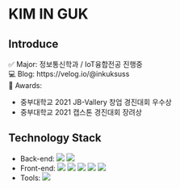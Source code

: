 <h1>KIM IN GUK</h1>

<!--
**inkuksuss/inkuksuss** is a ✨ _special_ ✨ repository because its `README.md` (this file) appears on your GitHub profile.

Here are some ideas to get you started:

- 🔭 I’m currently working on ...
- 🌱 I’m currently learning ...
- 👯 I’m looking to collaborate on ...
- 🤔 I’m looking for help with ...
- 💬 Ask me about ...
- 📫 How to reach me: ...
- 😄 Pronouns: ...
- ⚡ Fun fact: ...
-->

<h2>Introduce</h2>
<div>✅ Major: 정보통신학과 / IoT융합전공 진행중</div>
<div>💻 Blog: https://velog.io/@inkuksuss</div>
<div>💎 Awards: </div>
  <ul>
    <li>
      <span>
        중부대학교 2021 JB-Vallery 창업 경진대회 우수상
      </span>
    </li>
    <li>
      <span>
        중부대학교 2021 캡스톤 경진대회 장려상
      </span>
    </li>
  </ul>

<h2>Technology Stack</h2>
<ul>
  <li>
    <span>Back-end: </span>
    <img src="https://img.shields.io/badge/springboot-6DB33F?style=for-the-badge&logo=springboot&logoColor=white"/>
    <img src="https://img.shields.io/badge/node.js-339933?style=for-the-badge&logo=node.js&logoColor=white"/>
  </li>
  <li>
    <span>Front-end: </span>
    <img src="https://img.shields.io/badge/javaScript-F7DF1E?style=for-the-badge&logo=javaScript&logoColor=white"/>
    <img src="https://img.shields.io/badge/react-61DAFB?style=for-the-badge&logo=react&logoColor=white"/>
    <img src="https://img.shields.io/badge/html5-E34F26?style=for-the-badge&logo=html5&logoColor=white"/>
    <img src="https://img.shields.io/badge/css3-1572B6?style=for-the-badge&logo=css3&logoColor=white"/>
    <img src="https://img.shields.io/badge/sass-CC6699?style=for-the-badge&logo=sass&logoColor=white"/>
  </li>
  <li>
    <span>Tools: </span>
    <img src="https://img.shields.io/badge/github-181717?style=for-the-badge&logo=github&logoColor=white"/>
  </li>
</ul>




